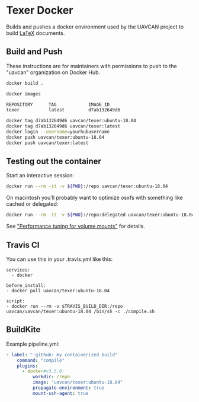 # Texer Docker

Builds and pushes a docker environment used by the UAVCAN project to build [LaTeX](https://www.latex-project.org/) documents.

## Build and Push

These instructions are for maintainers with permissions to push to the "uavcan" organization on Docker Hub.

```bash
docker build .
```

```bash
docker images

REPOSITORY      TAG            IMAGE ID
texer           latest         d7ab132649d6
```

```bash
docker tag d7ab132649d6 uavcan/texer:ubuntu-18.04
docker tag d7ab132649d6 uavcan/texer:latest
docker login --username=yourhubusername
docker push uavcan/texer:ubuntu-18.04
docker push uavcan/texer:latest
```

## Testing out the container

Start an interactive session:

```bash
docker run --rm -it -v ${PWD}:/repo uavcan/texer:ubuntu-18.04
```

On macintosh you'll probably want to optimize osxfs with something like cached or delegated:

```bash
docker run --rm -it -v ${PWD}:/repo:delegated uavcan/texer:ubuntu-18.04
```

See ["Performance tuning for volume mounts"](https://docs.docker.com/docker-for-mac/osxfs-caching/) for details.

## Travis CI

You can use this in your .travis.yml like this:

```none
services:
  - docker

before_install:
- docker pull uavcan/texer:ubuntu-18.04

script:
- docker run --rm -v $TRAVIS_BUILD_DIR:/repo uavcan/uavcan/texer:ubuntu-18.04 /bin/sh -c ./compile.sh

```

## BuildKite

Example pipeline.yml:

```yaml
- label: ":github: my containerized build"
    command: "compile"
    plugins:
      - docker#v3.5.0:
          workdir: /repo
          image: "uavcan/texer:ubuntu-18.04"
          propagate-environment: true
          mount-ssh-agent: true
```
